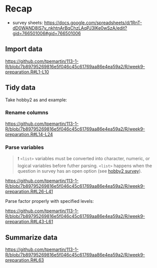 # Recap

  - survey sheets: <https://docs.google.com/spreadsheets/d/1RnT-dD0WAND8lS7v_nkhtnArBqChzLAqPJ3IKe0wSzA/edit?gid=766501006#gid=766501006>

## Import data

<https://github.com/tpemartin/113-1-R/blob/7b89795269816e5f046c45c61769aa86e4ea59a2/R/week9-preparation.R#L1-L10>

## Tidy data

Take hobby2 as and example:

### Rename columns

<https://github.com/tpemartin/113-1-R/blob/7b89795269816e5f046c45c61769aa86e4ea59a2/R/week9-preparation.R#L14-L24>

### Parse variables

> :exclamation: `<list>` variables must be converted into  character, numeric, or logical variables before futher parsing. 
> `<list>` happens when the question in survey has an open option (see [hobby2 survey](https://docs.google.com/forms/d/e/1FAIpQLSf-_2uQBtUCl-96lgpMXWj9UstcKFk2VCFL7ogvSytCqlaiMw/viewform)). 

<https://github.com/tpemartin/113-1-R/blob/7b89795269816e5f046c45c61769aa86e4ea59a2/R/week9-preparation.R#L26-L41>

Parse factor properly with specified levels:

<https://github.com/tpemartin/113-1-R/blob/7b89795269816e5f046c45c61769aa86e4ea59a2/R/week9-preparation.R#L43-L61>

## Summarize data

<https://github.com/tpemartin/113-1-R/blob/7b89795269816e5f046c45c61769aa86e4ea59a2/R/week9-preparation.R#L63>